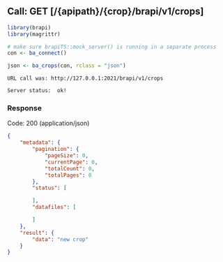 

## Call: GET [/{apipath}/{crop}/brapi/v1/crops]

```r
library(brapi)
library(magrittr)

# make sure brapiTS::mock_server() is running in a separate process
con <- ba_connect()

json <- ba_crops(con, rclass = "json")
```

```
URL call was: http://127.0.0.1:2021/brapi/v1/crops
```

```
Server status:  ok!
```

### Response

Code: 200 (application/json)

```json
{
    "metadata": {
        "pagination": {
            "pageSize": 0,
            "currentPage": 0,
            "totalCount": 0,
            "totalPages": 0
        },
        "status": [

        ],
        "datafiles": [

        ]
    },
    "result": {
        "data": "new crop"
    }
}

```
